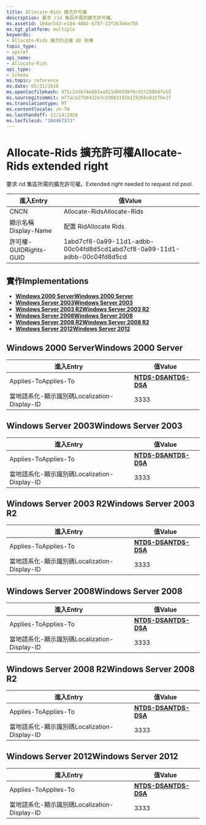 ```yaml
---
title: Allocate-Rids 擴充許可權
description: 要求 rid 集區所需的擴充許可權。
ms.assetid: 104ac543-e104-4882-b787-22f263a6e756
ms.tgt_platform: multiple
keywords:
- Allocate-Rids 擴充的正確 AD 架構
topic_type:
- apiref
api_name:
- Allocate-Rids
api_type:
- Schema
ms.topic: reference
ms.date: 05/31/2018
ms.openlocfilehash: 975c2a5b74eb03aa821d00598f0c92f288b87a55
ms.sourcegitcommit: b77ace27b0432e7cd3863191b11926be032fbe2f
ms.translationtype: MT
ms.contentlocale: zh-TW
ms.lasthandoff: 12/14/2020
ms.locfileid: "104467373"
---
```

# <a name="allocate-rids-extended-right"></a><span data-ttu-id="75034-104">Allocate-Rids 擴充許可權</span><span class="sxs-lookup"><span data-stu-id="75034-104">Allocate-Rids extended right</span></span>

<span data-ttu-id="75034-105">要求 rid 集區所需的擴充許可權。</span><span class="sxs-lookup"><span data-stu-id="75034-105">Extended right needed to request rid pool.</span></span>



| <span data-ttu-id="75034-106">進入</span><span class="sxs-lookup"><span data-stu-id="75034-106">Entry</span></span> | <span data-ttu-id="75034-107">值</span><span class="sxs-lookup"><span data-stu-id="75034-107">Value</span></span> |
|--------------|--------------------------------------|
| <span data-ttu-id="75034-108">CN</span><span class="sxs-lookup"><span data-stu-id="75034-108">CN</span></span>           | <span data-ttu-id="75034-109">Allocate-Rids</span><span class="sxs-lookup"><span data-stu-id="75034-109">Allocate-Rids</span></span>                        |
| <span data-ttu-id="75034-110">顯示名稱</span><span class="sxs-lookup"><span data-stu-id="75034-110">Display-Name</span></span> | <span data-ttu-id="75034-111">配置 Rid</span><span class="sxs-lookup"><span data-stu-id="75034-111">Allocate Rids</span></span>                        |
| <span data-ttu-id="75034-112">許可權-GUID</span><span class="sxs-lookup"><span data-stu-id="75034-112">Rights-GUID</span></span>  | <span data-ttu-id="75034-113">1abd7cf8-0a99-11d1-adbb-00c04fd8d5cd</span><span class="sxs-lookup"><span data-stu-id="75034-113">1abd7cf8-0a99-11d1-adbb-00c04fd8d5cd</span></span> |



## <a name="implementations"></a><span data-ttu-id="75034-114">實作</span><span class="sxs-lookup"><span data-stu-id="75034-114">Implementations</span></span>

-   [<span data-ttu-id="75034-115">**Windows 2000 Server**</span><span class="sxs-lookup"><span data-stu-id="75034-115">**Windows 2000 Server**</span></span>](#windows-2000-server)
-   [<span data-ttu-id="75034-116">**Windows Server 2003**</span><span class="sxs-lookup"><span data-stu-id="75034-116">**Windows Server 2003**</span></span>](#windows-server-2003)
-   [<span data-ttu-id="75034-117">**Windows Server 2003 R2**</span><span class="sxs-lookup"><span data-stu-id="75034-117">**Windows Server 2003 R2**</span></span>](#windows-server-2003-r2)
-   [<span data-ttu-id="75034-118">**Windows Server 2008**</span><span class="sxs-lookup"><span data-stu-id="75034-118">**Windows Server 2008**</span></span>](#windows-server-2008)
-   [<span data-ttu-id="75034-119">**Windows Server 2008 R2**</span><span class="sxs-lookup"><span data-stu-id="75034-119">**Windows Server 2008 R2**</span></span>](#windows-server-2008-r2)
-   [<span data-ttu-id="75034-120">**Windows Server 2012**</span><span class="sxs-lookup"><span data-stu-id="75034-120">**Windows Server 2012**</span></span>](#windows-server-2012)

## <a name="windows-2000-server"></a><span data-ttu-id="75034-121">Windows 2000 Server</span><span class="sxs-lookup"><span data-stu-id="75034-121">Windows 2000 Server</span></span>



| <span data-ttu-id="75034-122">進入</span><span class="sxs-lookup"><span data-stu-id="75034-122">Entry</span></span> | <span data-ttu-id="75034-123">值</span><span class="sxs-lookup"><span data-stu-id="75034-123">Value</span></span> |
|-------------------------|------------------------------------------|
| <span data-ttu-id="75034-124">Applies-To</span><span class="sxs-lookup"><span data-stu-id="75034-124">Applies-To</span></span>              | [<span data-ttu-id="75034-125">**NTDS-DSA**</span><span class="sxs-lookup"><span data-stu-id="75034-125">**NTDS-DSA**</span></span>](c-ntdsdsa.md)<br/> |
| <span data-ttu-id="75034-126">當地語系化-顯示識別碼</span><span class="sxs-lookup"><span data-stu-id="75034-126">Localization-Display-ID</span></span> | <span data-ttu-id="75034-127">33</span><span class="sxs-lookup"><span data-stu-id="75034-127">33</span></span>                                       |



## <a name="windows-server-2003"></a><span data-ttu-id="75034-128">Windows Server 2003</span><span class="sxs-lookup"><span data-stu-id="75034-128">Windows Server 2003</span></span>



| <span data-ttu-id="75034-129">進入</span><span class="sxs-lookup"><span data-stu-id="75034-129">Entry</span></span> | <span data-ttu-id="75034-130">值</span><span class="sxs-lookup"><span data-stu-id="75034-130">Value</span></span> |
|-------------------------|------------------------------------------|
| <span data-ttu-id="75034-131">Applies-To</span><span class="sxs-lookup"><span data-stu-id="75034-131">Applies-To</span></span>              | [<span data-ttu-id="75034-132">**NTDS-DSA**</span><span class="sxs-lookup"><span data-stu-id="75034-132">**NTDS-DSA**</span></span>](c-ntdsdsa.md)<br/> |
| <span data-ttu-id="75034-133">當地語系化-顯示識別碼</span><span class="sxs-lookup"><span data-stu-id="75034-133">Localization-Display-ID</span></span> | <span data-ttu-id="75034-134">33</span><span class="sxs-lookup"><span data-stu-id="75034-134">33</span></span>                                       |



## <a name="windows-server-2003-r2"></a><span data-ttu-id="75034-135">Windows Server 2003 R2</span><span class="sxs-lookup"><span data-stu-id="75034-135">Windows Server 2003 R2</span></span>



| <span data-ttu-id="75034-136">進入</span><span class="sxs-lookup"><span data-stu-id="75034-136">Entry</span></span> | <span data-ttu-id="75034-137">值</span><span class="sxs-lookup"><span data-stu-id="75034-137">Value</span></span> |
|-------------------------|------------------------------------------|
| <span data-ttu-id="75034-138">Applies-To</span><span class="sxs-lookup"><span data-stu-id="75034-138">Applies-To</span></span>              | [<span data-ttu-id="75034-139">**NTDS-DSA**</span><span class="sxs-lookup"><span data-stu-id="75034-139">**NTDS-DSA**</span></span>](c-ntdsdsa.md)<br/> |
| <span data-ttu-id="75034-140">當地語系化-顯示識別碼</span><span class="sxs-lookup"><span data-stu-id="75034-140">Localization-Display-ID</span></span> | <span data-ttu-id="75034-141">33</span><span class="sxs-lookup"><span data-stu-id="75034-141">33</span></span>                                       |



## <a name="windows-server-2008"></a><span data-ttu-id="75034-142">Windows Server 2008</span><span class="sxs-lookup"><span data-stu-id="75034-142">Windows Server 2008</span></span>



| <span data-ttu-id="75034-143">進入</span><span class="sxs-lookup"><span data-stu-id="75034-143">Entry</span></span> | <span data-ttu-id="75034-144">值</span><span class="sxs-lookup"><span data-stu-id="75034-144">Value</span></span> |
|-------------------------|------------------------------------------|
| <span data-ttu-id="75034-145">Applies-To</span><span class="sxs-lookup"><span data-stu-id="75034-145">Applies-To</span></span>              | [<span data-ttu-id="75034-146">**NTDS-DSA**</span><span class="sxs-lookup"><span data-stu-id="75034-146">**NTDS-DSA**</span></span>](c-ntdsdsa.md)<br/> |
| <span data-ttu-id="75034-147">當地語系化-顯示識別碼</span><span class="sxs-lookup"><span data-stu-id="75034-147">Localization-Display-ID</span></span> | <span data-ttu-id="75034-148">33</span><span class="sxs-lookup"><span data-stu-id="75034-148">33</span></span>                                       |



## <a name="windows-server-2008-r2"></a><span data-ttu-id="75034-149">Windows Server 2008 R2</span><span class="sxs-lookup"><span data-stu-id="75034-149">Windows Server 2008 R2</span></span>



| <span data-ttu-id="75034-150">進入</span><span class="sxs-lookup"><span data-stu-id="75034-150">Entry</span></span> | <span data-ttu-id="75034-151">值</span><span class="sxs-lookup"><span data-stu-id="75034-151">Value</span></span> |
|-------------------------|------------------------------------------|
| <span data-ttu-id="75034-152">Applies-To</span><span class="sxs-lookup"><span data-stu-id="75034-152">Applies-To</span></span>              | [<span data-ttu-id="75034-153">**NTDS-DSA**</span><span class="sxs-lookup"><span data-stu-id="75034-153">**NTDS-DSA**</span></span>](c-ntdsdsa.md)<br/> |
| <span data-ttu-id="75034-154">當地語系化-顯示識別碼</span><span class="sxs-lookup"><span data-stu-id="75034-154">Localization-Display-ID</span></span> | <span data-ttu-id="75034-155">33</span><span class="sxs-lookup"><span data-stu-id="75034-155">33</span></span>                                       |



## <a name="windows-server-2012"></a><span data-ttu-id="75034-156">Windows Server 2012</span><span class="sxs-lookup"><span data-stu-id="75034-156">Windows Server 2012</span></span>



| <span data-ttu-id="75034-157">進入</span><span class="sxs-lookup"><span data-stu-id="75034-157">Entry</span></span> | <span data-ttu-id="75034-158">值</span><span class="sxs-lookup"><span data-stu-id="75034-158">Value</span></span> |
|-------------------------|------------------------------------------|
| <span data-ttu-id="75034-159">Applies-To</span><span class="sxs-lookup"><span data-stu-id="75034-159">Applies-To</span></span>              | [<span data-ttu-id="75034-160">**NTDS-DSA**</span><span class="sxs-lookup"><span data-stu-id="75034-160">**NTDS-DSA**</span></span>](c-ntdsdsa.md)<br/> |
| <span data-ttu-id="75034-161">當地語系化-顯示識別碼</span><span class="sxs-lookup"><span data-stu-id="75034-161">Localization-Display-ID</span></span> | <span data-ttu-id="75034-162">33</span><span class="sxs-lookup"><span data-stu-id="75034-162">33</span></span>                                       |



 

 





